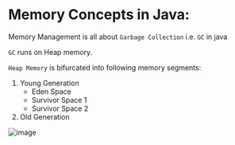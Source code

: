 # Memory Concepts in Java:

Memory Management is all about `Garbage Collection` i.e. `GC` in java  

`GC` runs on Heap memory.  

`Heap Memory` is bifurcated into following memory segments:  
1. Young Generation
   - Eden Space
   - Survivor Space 1
   - Survivor Space 2
2. Old Generation

![image](https://user-images.githubusercontent.com/26399543/183639504-7b03b326-2f69-4593-b264-6f246e5d3c70.png)  

